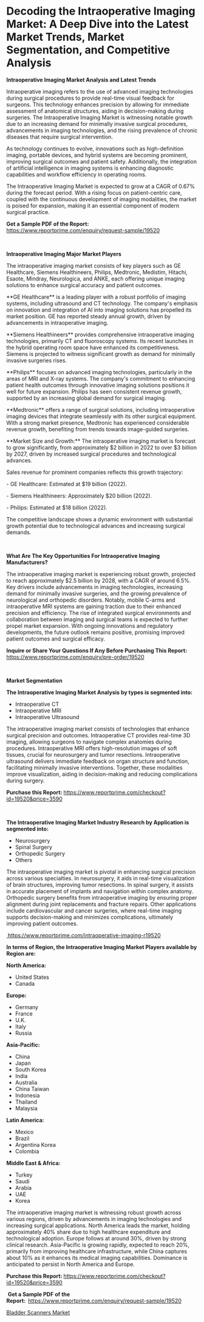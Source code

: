 <p><h1>Decoding the Intraoperative Imaging Market: A Deep Dive into the Latest Market Trends, Market Segmentation, and Competitive Analysis</h1></p><p><strong>Intraoperative Imaging Market Analysis and Latest Trends</strong></p>
<p><p>Intraoperative imaging refers to the use of advanced imaging technologies during surgical procedures to provide real-time visual feedback for surgeons. This technology enhances precision by allowing for immediate assessment of anatomical structures, aiding in decision-making during surgeries. The Intraoperative Imaging Market is witnessing notable growth due to an increasing demand for minimally invasive surgical procedures, advancements in imaging technologies, and the rising prevalence of chronic diseases that require surgical intervention. </p><p>As technology continues to evolve, innovations such as high-definition imaging, portable devices, and hybrid systems are becoming prominent, improving surgical outcomes and patient safety. Additionally, the integration of artificial intelligence in imaging systems is enhancing diagnostic capabilities and workflow efficiency in operating rooms.</p><p>The Intraoperative Imaging Market is expected to grow at a CAGR of 0.67% during the forecast period. With a rising focus on patient-centric care, coupled with the continuous development of imaging modalities, the market is poised for expansion, making it an essential component of modern surgical practice.</p></p>
<p><strong>Get a Sample PDF of the Report:&nbsp;</strong> <a href="https://www.reportprime.com/enquiry/request-sample/19520?utm_campaign=2526&utm_medium=2&utm_source=Github&utm_content=ia&utm_term=19032025&utm_id=intraoperative-imaging">https://www.reportprime.com/enquiry/request-sample/19520</a></p>
<p>&nbsp;</p>
<p><strong>Intraoperative Imaging Major Market Players</strong></p>
<p><p>The intraoperative imaging market consists of key players such as GE Healthcare, Siemens Healthineers, Philips, Medtronic, Medistim, Hitachi, Esaote, Mindray, Neurologica, and ANKE, each offering unique imaging solutions to enhance surgical accuracy and patient outcomes.</p><p>**GE Healthcare** is a leading player with a robust portfolio of imaging systems, including ultrasound and CT technology. The company's emphasis on innovation and integration of AI into imaging solutions has propelled its market position. GE has reported steady annual growth, driven by advancements in intraoperative imaging.</p><p>**Siemens Healthineers** provides comprehensive intraoperative imaging technologies, primarily CT and fluoroscopy systems. Its recent launches in the hybrid operating room space have enhanced its competitiveness. Siemens is projected to witness significant growth as demand for minimally invasive surgeries rises.</p><p>**Philips** focuses on advanced imaging technologies, particularly in the areas of MRI and X-ray systems. The company's commitment to enhancing patient health outcomes through innovative imaging solutions positions it well for future expansion. Philips has seen consistent revenue growth, supported by an increasing global demand for surgical imaging.</p><p>**Medtronic** offers a range of surgical solutions, including intraoperative imaging devices that integrate seamlessly with its other surgical equipment. With a strong market presence, Medtronic has experienced considerable revenue growth, benefiting from trends towards image-guided surgeries.</p><p>**Market Size and Growth:** The intraoperative imaging market is forecast to grow significantly, from approximately $2 billion in 2022 to over $3 billion by 2027, driven by increased surgical procedures and technological advances. </p><p>Sales revenue for prominent companies reflects this growth trajectory:</p><p>- GE Healthcare: Estimated at $19 billion (2022).</p><p>- Siemens Healthineers: Approximately $20 billion (2022).</p><p>- Philips: Estimated at $18 billion (2022).</p><p>The competitive landscape shows a dynamic environment with substantial growth potential due to technological advances and increasing surgical demands.</p></p>
<p>&nbsp;</p>
<p><strong>What Are The Key Opportunities For Intraoperative Imaging Manufacturers?</strong></p>
<p><p>The intraoperative imaging market is experiencing robust growth, projected to reach approximately $2.5 billion by 2028, with a CAGR of around 6.5%. Key drivers include advancements in imaging technologies, increasing demand for minimally invasive surgeries, and the growing prevalence of neurological and orthopedic disorders. Notably, mobile C-arms and intraoperative MRI systems are gaining traction due to their enhanced precision and efficiency. The rise of integrated surgical environments and collaboration between imaging and surgical teams is expected to further propel market expansion. With ongoing innovations and regulatory developments, the future outlook remains positive, promising improved patient outcomes and surgical efficacy.</p></p>
<p><strong>Inquire or Share Your Questions If Any Before Purchasing This Report:</strong> <a href="https://www.reportprime.com/enquiry/pre-order/19520?utm_campaign=2526&utm_medium=2&utm_source=Github&utm_content=ia&utm_term=19032025&utm_id=intraoperative-imaging">https://www.reportprime.com/enquiry/pre-order/19520</a></p>
<p>&nbsp;</p>
<p><strong>Market Segmentation</strong></p>
<p><strong>The Intraoperative Imaging Market Analysis by types is segmented into:</strong></p>
<p><ul><li>Intraoperative CT</li><li>Intraoperative MRI</li><li>Intraoperative Ultrasound</li></ul></p>
<p><p>The intraoperative imaging market consists of technologies that enhance surgical precision and outcomes. Intraoperative CT provides real-time 3D imaging, allowing surgeons to navigate complex anatomies during procedures. Intraoperative MRI offers high-resolution images of soft tissues, crucial for neurosurgery and tumor resections. Intraoperative ultrasound delivers immediate feedback on organ structure and function, facilitating minimally invasive interventions. Together, these modalities improve visualization, aiding in decision-making and reducing complications during surgery.</p></p>
<p><strong>Purchase this Report:&nbsp;</strong><a href="https://www.reportprime.com/checkout?id=19520&price=3590&utm_campaign=2526&utm_medium=2&utm_source=Github&utm_content=ia&utm_term=19032025&utm_id=intraoperative-imaging">https://www.reportprime.com/checkout?id=19520&price=3590</a></p>
<p>&nbsp;</p>
<p><strong>The Intraoperative Imaging Market Industry Research by Application is segmented into:</strong></p>
<p><ul><li>Neurosurgery</li><li>Spinal Surgery</li><li>Orthopedic Surgery</li><li>Others</li></ul></p>
<p><p>The intraoperative imaging market is pivotal in enhancing surgical precision across various specialties. In neurosurgery, it aids in real-time visualization of brain structures, improving tumor resections. In spinal surgery, it assists in accurate placement of implants and navigation within complex anatomy. Orthopedic surgery benefits from intraoperative imaging by ensuring proper alignment during joint replacements and fracture repairs. Other applications include cardiovascular and cancer surgeries, where real-time imaging supports decision-making and minimizes complications, ultimately improving patient outcomes.</p></p>
<p><a href="https://www.reportprime.com/intraoperative-imaging-r19520?utm_campaign=2526&utm_medium=2&utm_source=Github&utm_content=ia&utm_term=19032025&utm_id=intraoperative-imaging">&nbsp;https://www.reportprime.com/intraoperative-imaging-r19520</a></p>
<p><strong>In terms of Region, the Intraoperative Imaging Market Players available by Region are:</strong></p>
<p>
    <p> <strong> North America: </strong>
        <ul>
            <li>United States</li>
            <li>Canada</li>
        </ul>
        </p> 
    <p> <strong> Europe: </strong>
        <ul>
            <li>Germany</li>
            <li>France</li>
            <li>U.K.</li>
            <li>Italy</li>
            <li>Russia</li>
        </ul>
        </p> 
    <p> <strong> Asia-Pacific: </strong>
        <ul>
            <li>China</li>
            <li>Japan</li>
            <li>South Korea</li>
            <li>India</li>
            <li>Australia</li>
            <li>China Taiwan</li>
            <li>Indonesia</li>
            <li>Thailand</li>
            <li>Malaysia</li>
        </ul>
        </p> 
    <p> <strong> Latin America: </strong>
        <ul>
            <li>Mexico</li>
            <li>Brazil</li>
            <li>Argentina Korea</li>
            <li>Colombia</li>
        </ul>
        </p> 
    <p> <strong> Middle East & Africa: </strong>
        <ul>
            <li>Turkey</li>
            <li>Saudi</li>
            <li>Arabia</li>
            <li>UAE</li>
            <li>Korea</li>
        </ul>
    </p>
    </p>
<p><p>The intraoperative imaging market is witnessing robust growth across various regions, driven by advancements in imaging technologies and increasing surgical applications. North America leads the market, holding approximately 40% share due to high healthcare expenditure and technological adoption. Europe follows at around 30%, driven by strong clinical research. Asia-Pacific is growing rapidly, expected to reach 20%, primarily from improving healthcare infrastructure, while China captures about 10% as it enhances its medical imaging capabilities. Dominance is anticipated to persist in North America and Europe.</p></p>
<p><strong>Purchase this Report: </strong><a href="https://www.reportprime.com/checkout?id=19520&price=3590&utm_campaign=2526&utm_medium=2&utm_source=Github&utm_content=ia&utm_term=19032025&utm_id=intraoperative-imaging">https://www.reportprime.com/checkout?id=19520&price=3590</a></p>
<p>&nbsp;<strong>Get a Sample PDF of the Report:&nbsp;&nbsp;</strong><a href="https://www.reportprime.com/enquiry/request-sample/19520?utm_campaign=2526&utm_medium=2&utm_source=Github&utm_content=ia&utm_term=19032025&utm_id=intraoperative-imaging">https://www.reportprime.com/enquiry/request-sample/19520</a></p>
<p><strong></strong></p>
<p><p><a href="https://github.com/khifzaba/Market-Research-Report-List-1/blob/main/bladder-scanners-market.md?utm_campaign=2526&utm_medium=2&utm_source=Github&utm_content=ia&utm_term=19032025&utm_id=intraoperative-imaging">Bladder Scanners Market</a></p></p>